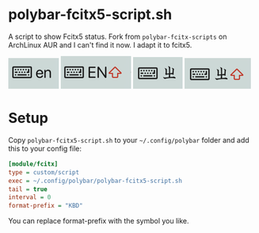 # polybar-fcitx5-script.sh

A script to show Fcitx5 status. Fork from `polybar-fcitx-scripts` on ArchLinux AUR and I can't find it now. I adapt it to fcitx5.

![](./screenshots/en.png)
![](./screenshots/en_uppercase.png)
![](./screenshots/rime.png)
![](./screenshots/rime_uppercase.png)

# Setup

Copy `polybar-fcitx5-script.sh` to your `~/.config/polybar` folder and add this to your config file:

``` ini
[module/fcitx]
type = custom/script
exec = ~/.config/polybar/polybar-fcitx5-script.sh
tail = true
interval = 0
format-prefix = "KBD"
```

You can replace format-prefix with the symbol you like.
